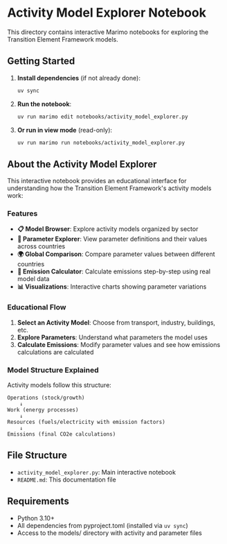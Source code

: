 # Activity Model Explorer Notebook

This directory contains interactive Marimo notebooks for exploring the Transition Element Framework models.

## Getting Started

1. **Install dependencies** (if not already done):
   ```bash
   uv sync
   ```

2. **Run the notebook**:
   ```bash
   uv run marimo edit notebooks/activity_model_explorer.py
   ```

3. **Or run in view mode** (read-only):
   ```bash
   uv run marimo run notebooks/activity_model_explorer.py
   ```

## About the Activity Model Explorer

This interactive notebook provides an educational interface for understanding how the Transition Element Framework's activity models work:

### Features

- **📋 Model Browser**: Explore activity models organized by sector
- **🔧 Parameter Explorer**: View parameter definitions and their values across countries
- **🌍 Global Comparison**: Compare parameter values between different countries
- **🧮 Emission Calculator**: Calculate emissions step-by-step using real model data
- **📊 Visualizations**: Interactive charts showing parameter variations

### Educational Flow

1. **Select an Activity Model**: Choose from transport, industry, buildings, etc.
2. **Explore Parameters**: Understand what parameters the model uses
3. **Calculate Emissions**: Modify parameter values and see how emissions calculations are calculated

### Model Structure Explained

Activity models follow this structure:

```
Operations (stock/growth) 
    ↓
Work (energy processes)
    ↓
Resources (fuels/electricity with emission factors)
    ↓
Emissions (final CO2e calculations)
```

## File Structure

- `activity_model_explorer.py`: Main interactive notebook
- `README.md`: This documentation file

## Requirements

- Python 3.10+
- All dependencies from pyproject.toml (installed via `uv sync`)
- Access to the models/ directory with activity and parameter files
